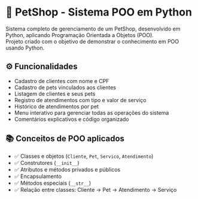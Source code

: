# 🐾 PetShop - Sistema POO em Python

Sistema completo de gerenciamento de um PetShop, desenvolvido em Python, aplicando Programação Orientada a Objetos (POO).  
Projeto criado com o objetivo de demonstrar o conhecimento em POO usando Python.

## ⚙️ Funcionalidades

- Cadastro de clientes com nome e CPF
- Cadastro de pets vinculados aos clientes
- Listagem de clientes e seus pets
- Registro de atendimentos com tipo e valor de serviço
- Histórico de atendimentos por pet
- Menu interativo para gerenciar todas as operações do sistema
- Comentários explicativos e código organizado

## 📚 Conceitos de POO aplicados

- ✅ Classes e objetos (`Cliente`, `Pet`, `Servico`, `Atendimento`)
- ✅ Construtores (`__init__`)
- ✅ Atributos e métodos privados e públicos
- ✅ Encapsulamento
- ✅ Métodos especiais (`__str__`)
- ✅ Relação entre classes: Cliente → Pet → Atendimento → Serviço
